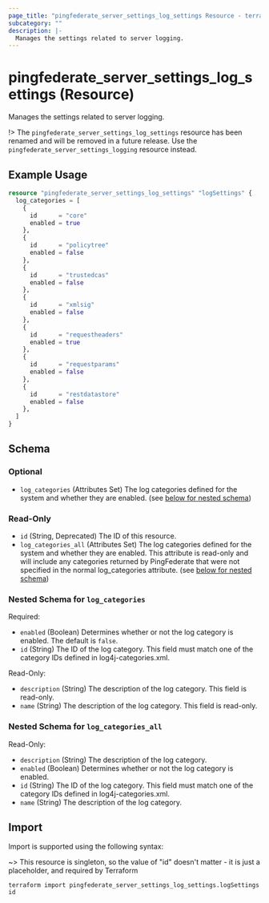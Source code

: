 ```yaml
---
page_title: "pingfederate_server_settings_log_settings Resource - terraform-provider-pingfederate"
subcategory: ""
description: |-
  Manages the settings related to server logging.
---
```


# pingfederate_server_settings_log_settings (Resource)

Manages the settings related to server logging.

!> The `pingfederate_server_settings_log_settings` resource has been renamed and will be removed in a future release. Use the `pingfederate_server_settings_logging` resource instead.

## Example Usage

```terraform
resource "pingfederate_server_settings_log_settings" "logSettings" {
  log_categories = [
    {
      id      = "core"
      enabled = true
    },
    {
      id      = "policytree"
      enabled = false
    },
    {
      id      = "trustedcas"
      enabled = false
    },
    {
      id      = "xmlsig"
      enabled = false
    },
    {
      id      = "requestheaders"
      enabled = true
    },
    {
      id      = "requestparams"
      enabled = false
    },
    {
      id      = "restdatastore"
      enabled = false
    },
  ]
}
```

<!-- schema generated by tfplugindocs -->
## Schema

### Optional

- `log_categories` (Attributes Set) The log categories defined for the system and whether they are enabled. (see [below for nested schema](#nestedatt--log_categories))

### Read-Only

- `id` (String, Deprecated) The ID of this resource.
- `log_categories_all` (Attributes Set) The log categories defined for the system and whether they are enabled. This attribute is read-only and will include any categories returned by PingFederate that were not specified in the normal log_categories attribute. (see [below for nested schema](#nestedatt--log_categories_all))

<a id="nestedatt--log_categories"></a>
### Nested Schema for `log_categories`

Required:

- `enabled` (Boolean) Determines whether or not the log category is enabled. The default is `false`.
- `id` (String) The ID of the log category. This field must match one of the category IDs defined in log4j-categories.xml.

Read-Only:

- `description` (String) The description of the log category. This field is read-only.
- `name` (String) The description of the log category. This field is read-only.


<a id="nestedatt--log_categories_all"></a>
### Nested Schema for `log_categories_all`

Read-Only:

- `description` (String) The description of the log category.
- `enabled` (Boolean) Determines whether or not the log category is enabled.
- `id` (String) The ID of the log category. This field must match one of the category IDs defined in log4j-categories.xml.
- `name` (String) The description of the log category.

## Import

Import is supported using the following syntax:

~> This resource is singleton, so the value of "id" doesn't matter - it is just a placeholder, and required by Terraform

```shell
terraform import pingfederate_server_settings_log_settings.logSettings id
```